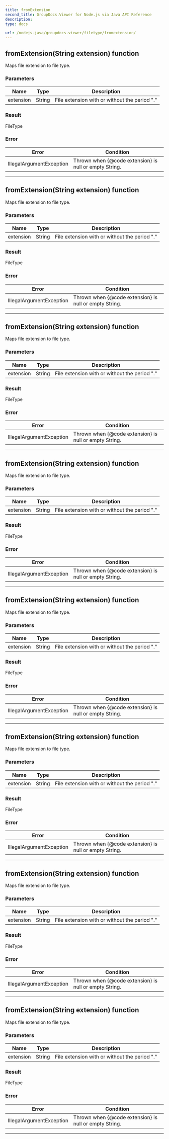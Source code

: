 ```yaml
---
title: fromExtension
second_title: GroupDocs.Viewer for Node.js via Java API Reference
description: 
type: docs

url: /nodejs-java/groupdocs.viewer/filetype/fromextension/
---
```


## fromExtension(String extension)  function

 Maps file extension to file type.
 

### Parameters

| Name | Type | Description |
| --- | --- | --- |
| extension | String | File extension with or without the period "." |

### Result
FileType

### Error

| Error | Condition |
| --- | --- |
 | IllegalArgumentException | Thrown when {@code extension} is null or empty String. |


---


## fromExtension(String extension)  function

 Maps file extension to file type.
 

### Parameters

| Name | Type | Description |
| --- | --- | --- |
| extension | String | File extension with or without the period "." |

### Result
FileType

### Error

| Error | Condition |
| --- | --- |
 | IllegalArgumentException | Thrown when {@code extension} is null or empty String. |


---


## fromExtension(String extension)  function

 Maps file extension to file type.
 

### Parameters

| Name | Type | Description |
| --- | --- | --- |
| extension | String | File extension with or without the period "." |

### Result
FileType

### Error

| Error | Condition |
| --- | --- |
 | IllegalArgumentException | Thrown when {@code extension} is null or empty String. |


---


## fromExtension(String extension)  function

 Maps file extension to file type.
 

### Parameters

| Name | Type | Description |
| --- | --- | --- |
| extension | String | File extension with or without the period "." |

### Result
FileType

### Error

| Error | Condition |
| --- | --- |
 | IllegalArgumentException | Thrown when {@code extension} is null or empty String. |


---


## fromExtension(String extension)  function

 Maps file extension to file type.
 

### Parameters

| Name | Type | Description |
| --- | --- | --- |
| extension | String | File extension with or without the period "." |

### Result
FileType

### Error

| Error | Condition |
| --- | --- |
 | IllegalArgumentException | Thrown when {@code extension} is null or empty String. |


---


## fromExtension(String extension)  function

 Maps file extension to file type.
 

### Parameters

| Name | Type | Description |
| --- | --- | --- |
| extension | String | File extension with or without the period "." |

### Result
FileType

### Error

| Error | Condition |
| --- | --- |
 | IllegalArgumentException | Thrown when {@code extension} is null or empty String. |


---


## fromExtension(String extension)  function

 Maps file extension to file type.
 

### Parameters

| Name | Type | Description |
| --- | --- | --- |
| extension | String | File extension with or without the period "." |

### Result
FileType

### Error

| Error | Condition |
| --- | --- |
 | IllegalArgumentException | Thrown when {@code extension} is null or empty String. |


---


## fromExtension(String extension)  function

 Maps file extension to file type.
 

### Parameters

| Name | Type | Description |
| --- | --- | --- |
| extension | String | File extension with or without the period "." |

### Result
FileType

### Error

| Error | Condition |
| --- | --- |
 | IllegalArgumentException | Thrown when {@code extension} is null or empty String. |


---


